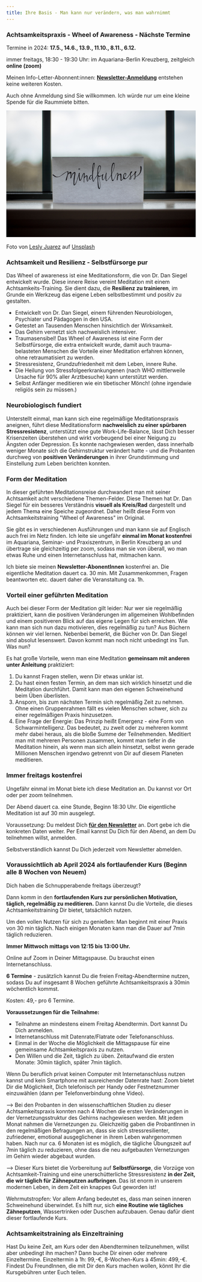 ```yaml
---
title: Ihre Basis - Man kann nur verändern, was man wahrnimmt 
---
```

### Achtsamkeitspraxis - Wheel of Awareness - Nächste Termine  

Termine in 2024: **17.5., 14.6., 13.9., 11.10., 8.11., 6.12.**

immer freitags, 18:30 - 19:30 Uhr: im Aquariana-Berlin Kreuzberg, zeitgleich **online (zoom)**


Meinen Info-Letter-Abonnent:innen: **[Newsletter-Anmeldung](/2021/04/21/Landingspage-Newsletteranmeldung.html)** entstehen keine weiteren Kosten. 

Auch ohne Anmeldung sind Sie willkommen. Ich würde nur um eine kleine Spende für die Raummiete bitten. 


![Mindfulness](/assets/2023-04-14-mindfulness.jpg)

Foto von <a href="https://unsplash.com/@jblesly?utm_source=unsplash&utm_medium=referral&utm_content=creditCopyText">Lesly Juarez</a> auf <a href="https://unsplash.com/de/s/fotos/achtsamkeit?utm_source=unsplash&utm_medium=referral&utm_content=creditCopyText">Unsplash</a>
  
### Achtsamkeit und Resilienz - Selbstfürsorge pur
Das Wheel of awareness ist eine Meditationsform, die von Dr. Dan Siegel entwickelt wurde. Diese innere Reise vereint Meditation mit einem Achtsamkeits-Training. Sie dient dazu, die **Resilienz zu trainieren**, im Grunde ein Werkzeug das eigene Leben selbstbestimmt und positiv zu gestalten.   
 
- Entwickelt von Dr. Dan Siegel, einem führenden Neurobiologen, Psychiater und Pädagogen in den USA.
- Getestet an Tausenden Menschen hinsichtlich der Wirksamkeit.
- Das Gehirn vernetzt sich nachweislich intensiver.
- Traumasensibel! Das Wheel of Awareness ist eine Form der Selbstfürsorge, die extra entwickelt wurde, damit auch trauma-belasteten Menschen die Vorteile einer Meditation erfahren können, ohne retraumatisiert zu werden.  
- Stressresistenz, Grundzufriedenheit mit dem Leben, innere Ruhe.
- Die Heilung von Stressfolgeerkrankungenen (nach WHO mittlerweile Ursache für 90% aller Arztbesuche) kann unterstützt werden. 
- Selbst Anfänger meditieren wie ein tibetischer Mönch! (ohne irgendwie religiös sein zu müssen.) 
  
### Neurobiologisch fundiert
Unterstellt einmal, man kann sich eine regelmäßige Meditationspraxis aneignen, führt diese Meditationsform **nachweislich zu einer 
spürbaren Stressresistenz**, unterstützt eine gute Work-Life-Balance, lässt Dich besser Krisenzeiten überstehen und wirkt vorbeugend bei einer Neigung zu Ängsten oder Depression. Es konnte nachgewiesen werden, dass innerhalb weniger Monate sich die Gehirnstruktur verändert hatte - und die Probanten durchweg von **positiven Veränderungen** in ihrer Grundstimmung und Einstellung zum Leben berichten konnten.  

### Form der Meditation
In dieser geführten Meditationsreise durchwandert man mit seiner Achtsamkeit acht verschiedene Themen-Felder. Diese Themen hat Dr. Dan Siegel für ein besseres Verständnis **visuell als Kreis/Rad** dargestellt und jedem Thema eine Speiche zugeordnet. Daher heißt diese Form von Achtsamkeitstraining "Wheel of Awareness" im Original. 

Sie gibt es in verschiedenen Ausführungen und man kann sie auf Englisch auch frei im Netz finden. Ich leite sie ungefähr **einmal im Monat kostenfrei** im Aquariana, Seminar- und Praxiszentrum, in Berlin Kreuzberg an und übertrage sie gleichzeitig per zoom, sodass man sie von überall, wo man etwas Ruhe und einen Internetanschluss hat, mitmachen kann. 

Ich biete sie meinen **Newsletter-AbonentInnen** kostenfrei an. Die eigentliche Meditation dauert ca. 30 min. Mit Zusammenkommen, Fragen beantworten etc. dauert daher die Veranstaltung ca. 1h. 

### Vorteil einer geführten Meditation
Auch bei dieser Form der Meditation gilt leider: Nur wer sie regelmäßig praktiziert, kann die positiven Veränderungen im allgemeinen Wohlbefinden und einem positiveren Blick auf das eigene Legen für sich erreichen. Wie kann man sich nun dazu motivieren, dies regelmäßig zu tun? Aus Büchern können wir viel lernen. Nebenbei bemerkt, die Bücher von Dr. Dan Siegel sind absolut lesenswert. Davon kommt man noch nicht unbedingt ins Tun. Was nun? 

Es hat große Vorteile, wenn man eine Meditation **gemeinsam mit anderen unter Anleitung** praktiziert: 

1. Du kannst Fragen stellen, wenn Dir etwas unklar ist. 
2. Du hast einen festen Termin, an dem man sich wirklich hinsetzt und die Meditation durchführt. Damit kann man den eigenen Schweinehund beim Üben überlisten.  
3. Ansporn, bis zum nächsten Termin sich regelmäßig Zeit zu nehmen. Ohne einen Gruppenrahmen fällt es vielen Menschen schwer, sich zu einer regelmäßigen Praxis hinzusetzen.  
4. Eine Frage der Energie: Das Prinzip heißt Emergenz - eine Form von Schwarmintelligenz. Das bedeutet, zu zweit oder zu mehreren kommt mehr dabei heraus, als die bloße Summe der Teilnehmenden. Meditiert man mit mehreren Personen zusammen, kommt man tiefer in die Meditation hinein, als wenn man sich allein hinsetzt, selbst wenn gerade Millionen Menschen irgendwo getrennt von Dir auf diesem Planeten meditieren. 

### Immer freitags kostenfrei
Ungefähr einmal im Monat biete ich diese Meditation an. Du kannst vor Ort oder per zoom teilnehmen. 

Der Abend dauert ca. eine Stunde, Beginn 18:30 Uhr. Die eigentliche Meditation ist auf 30 min ausgelegt. 

Voraussetzung: Du meldest Dich **[für den Newsletter](/2021/04/21/Landingspage-Newsletteranmeldung.html)** an. Dort gebe ich die konkreten Daten weiter. Per Email kannst Du Dich für den Abend, an dem Du teilnehmen willst, anmelden. 

Selbstverständlich kannst Du Dich jederzeit vom Newsletter abmelden. 

### Voraussichtlich ab April 2024 als fortlaufender Kurs (Beginn alle 8 Wochen von Neuem) 
Dich haben die Schnupperabende freitags überzeugt? 

Dann komm in den **fortlaufenden Kurs zur persönlichen Motivation, täglich, regelmäßig zu meditieren.** Dann kannst Du die Vorteile, die dieses Achtsamkeitstraining Dir bietet, tatsächlich nutzen. 

Um den vollen Nutzen für sich zu genießen: Man beginnt mit einer Praxis von 30 min täglich. Nach einigen Monaten kann man die Dauer auf 7min täglich reduzieren. 

**Immer Mittwoch mittags von 12:15 bis 13:00 Uhr.** 

Online auf Zoom in Deiner Mittagspause. Du brauchst einen Internetanschluss. 

**6 Termine** - zusätzlich kannst Du die freien Freitag-Abendtermine nutzen, sodass Du auf insgesamt 8 Wochen geführte Achtsamkeitspraxis à 30min wöchentlich kommst. 

Kosten: 49,- pro 6 Termine.

**Voraussetzungen für die Teilnahme:** 
- Teilnahme an mindestens einem Freitag Abendtermin. Dort kannst Du Dich anmelden.
- Internetanschluss mit Datenrate/Flatrate oder Telefonanschluss.
- Einmal in der Woche die Möglichkeit die Mittagspause für eine gemeinsame Achtsamkeitspraxis zu nutzen.
- Den Willen und die Zeit, täglich zu üben. Zeitaufwand die ersten Monate: 30min täglich, später 7min täglich.  

Wenn Du beruflich privat keinen Computer mit Internetanschluss nutzen kannst und kein Smartphone mit ausreichender Datenrate hast: Zoom bietet Dir die Möglichkeit, Dich telefonisch per Handy oder Festnetznummer einzuwählen (dann per Telefonverbindung ohne Video).  

--> Bei den Probanten in den wissenschaftlichen Studien zu dieser Achtsamkeitspraxis konnten nach 4 Wochen die ersten Veränderungen in der Vernetzungsstruktur des Gehirns nachgewiesen werden. Mit jedem Monat nahmen die Vernetzungen zu. Gleichzeitig gaben die ProbantInnen in den regelmäßigen Befragungen an, dass sie sich stressresilienter, zufriedener, emotional ausgeglichener in ihrem Leben wahrgenommen haben. Nach nur ca. 6 Monaten ist es möglich, die tägliche Übungszeit auf 7min täglich zu reduzieren, ohne dass die neu aufgebauten Vernetzungen im Gehirn wieder abgebaut wurden. 

--> Dieser Kurs bietet die Vorbereitung auf **Selbstfürsorge**, die Vorzüge von Achtsamkeit-Training und eine unerschütterliche Stressresistenz **in der Zeit, die wir täglich für Zähneputzen aufbringen**. Das ist enorm in unserem modernen Leben, in dem Zeit ein knappes Gut geworden ist!

Wehrmutstropfen: Vor allem Anfang bedeutet es, dass man seinen inneren Schweinehund überwindet. Es hilft nur, sich **eine Routine wie tägliches Zähneputzen**, Wassertrinken oder Duschen aufzubauen. Genau dafür dient dieser fortlaufende Kurs.

### Achtsamkeitstraining als Einzeltraining 
Hast Du keine Zeit, am Kurs oder den Abendterminen teilzunehmen, willst aber unbedingt ihn machen? Dann buche Dir einen oder mehrere Einzeltermine. Einzeltermin à 1h: 99,-€, 8-Wochen-Kurs à 45min: 499,-€. Findest Du FreundInnen, die mit Dir den Kurs machen wollen, könnt Ihr die Kursgebühren unter Euch teilen. 
